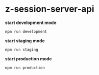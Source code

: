 # z-session-server-api

**start development mode**
```
npm run development
```

**start staging mode**
```
npm run staging
```

**start production mode**
```
npm run production
```
